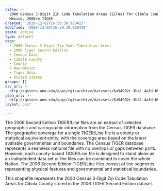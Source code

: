 ```yaml
---
title: >-
  2000 Census 3-Digit ZIP Code Tabulation Areas (ZCTAs) for Cibola County, New
  Mexico, 2006se TIGER
created: '2020-12-02T16:59:30.920423'
modified: '2020-12-02T16:59:30.920430'
state: active
type: dataset
tags:
  - 2000 Census 3 Digit Zip Code Tabulation Areas
  - 2006 Tiger Second Edition
  - Census Data
  - Cibola County
  - County
  - New Mexico
  - Tiger Data
  - United States
groups: []
csv_url: >-
  http://gstore.unm.edu/apps/rgisarchive/datasets/6a54902c-3b41-4a3d-b941-1b2370df8848/tgr2006se_cibo_zcta300.derived.csv
json_url: >-
  http://gstore.unm.edu/apps/rgisarchive/datasets/6a54902c-3b41-4a3d-b941-1b2370df8848/tgr2006se_cibo_zcta300.derived.json
layout: post

---
```

The 2006 Second Edition TIGER/Line files are an extract of selected geographic and cartographic information from the Census TIGER database.  The geographic coverage for a single TIGER/Line file is a county or statistical equivalent entity, with the coverage area based on the latest available governmental unit boundaries. The Census TIGER database represents a seamless national file with no overlaps or gaps between parts.  However, each county-based TIGER/Line file is designed to stand alone as an independent data set or the files can be combined to cover the whole Nation.  The 2006 Second Edition  TIGER/Line files consist of line segments representing physical features and governmental and statistical boundaries.  

This shapefile represents the 2000 Census 3-Digit Zip Code Tabulation Areas for Cibola County stored in the 2006 TIGER Second Edition dataset.
